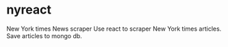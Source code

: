 # nyreact
New York times News scraper
Use react to scraper New York times articles.
Save articles to mongo db.

